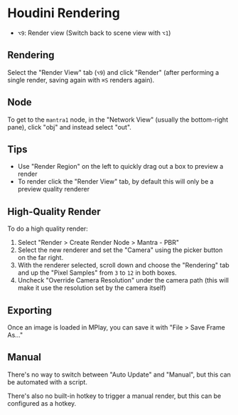# Houdini Rendering

- `⌥9`: Render view (Switch back to scene view with `⌥1`)

## Rendering

Select the "Render View" tab (`⌥9`) and click "Render" (after performing a single render, saving again with `⌘S` renders again).

## Node

To get to the `mantra1` node, in the "Network View" (usually the bottom-right pane), click "obj" and instead select "out".

## Tips

- Use "Render Region" on the left to quickly drag out a box to preview a render
- To render click the "Render View" tab, by default this will only be a preview quality renderer

## High-Quality Render

To do a high quality render:

1. Select "Render > Create Render Node > Mantra - PBR"
2. Select the new renderer and set the "Camera" using the picker button on the far right.
3. With the renderer selected, scroll down and choose the "Rendering" tab and up the "Pixel Samples" from `3` to `12` in both boxes.
4. Uncheck "Override Camera Resolution" under the camera path (this will make it use the resolution set by the camera itself)

## Exporting

Once an image is loaded in MPlay, you can save it with "File > Save Frame As..."

## Manual

There's no way to switch between "Auto Update" and "Manual", but this can be automated with a script.

There's also no built-in hotkey to trigger a manual render, but this can be configured as a hotkey.
